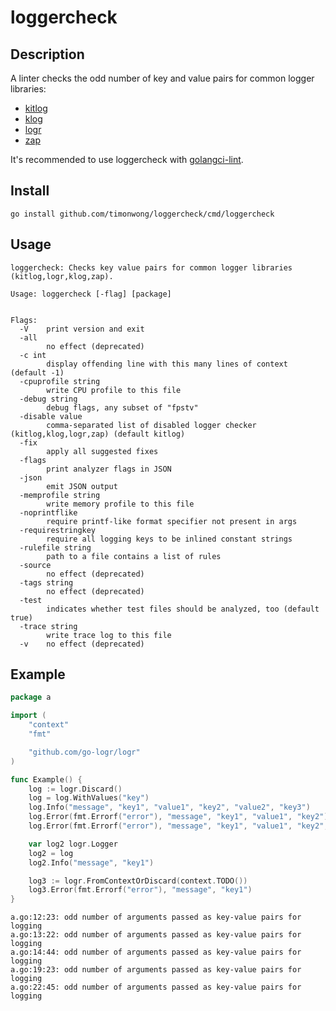 # loggercheck

## Description

A linter checks the odd number of key and value pairs for common logger libraries:
- [kitlog](https://github.com/go-kit/log)
- [klog](https://github.com/kubernetes/klog)
- [logr](https://github.com/go-logr/logr)
- [zap](https://github.com/uber-go/zap)

It's recommended to use loggercheck with [golangci-lint](https://golangci-lint.run/usage/linters/#loggercheck).


## Install

```shel
go install github.com/timonwong/loggercheck/cmd/loggercheck
```

## Usage

```
loggercheck: Checks key value pairs for common logger libraries (kitlog,logr,klog,zap).

Usage: loggercheck [-flag] [package]


Flags:
  -V    print version and exit
  -all
        no effect (deprecated)
  -c int
        display offending line with this many lines of context (default -1)
  -cpuprofile string
        write CPU profile to this file
  -debug string
        debug flags, any subset of "fpstv"
  -disable value
        comma-separated list of disabled logger checker (kitlog,klog,logr,zap) (default kitlog)
  -fix
        apply all suggested fixes
  -flags
        print analyzer flags in JSON
  -json
        emit JSON output
  -memprofile string
        write memory profile to this file
  -noprintflike
        require printf-like format specifier not present in args
  -requirestringkey
        require all logging keys to be inlined constant strings
  -rulefile string
        path to a file contains a list of rules
  -source
        no effect (deprecated)
  -tags string
        no effect (deprecated)
  -test
        indicates whether test files should be analyzed, too (default true)
  -trace string
        write trace log to this file
  -v    no effect (deprecated)
```

## Example

```go
package a

import (
	"context"
	"fmt"

	"github.com/go-logr/logr"
)

func Example() {
	log := logr.Discard()
	log = log.WithValues("key")
	log.Info("message", "key1", "value1", "key2", "value2", "key3")
	log.Error(fmt.Errorf("error"), "message", "key1", "value1", "key2")
	log.Error(fmt.Errorf("error"), "message", "key1", "value1", "key2", "value2")

	var log2 logr.Logger
	log2 = log
	log2.Info("message", "key1")

	log3 := logr.FromContextOrDiscard(context.TODO())
	log3.Error(fmt.Errorf("error"), "message", "key1")
}
```

```
a.go:12:23: odd number of arguments passed as key-value pairs for logging
a.go:13:22: odd number of arguments passed as key-value pairs for logging
a.go:14:44: odd number of arguments passed as key-value pairs for logging
a.go:19:23: odd number of arguments passed as key-value pairs for logging
a.go:22:45: odd number of arguments passed as key-value pairs for logging
```